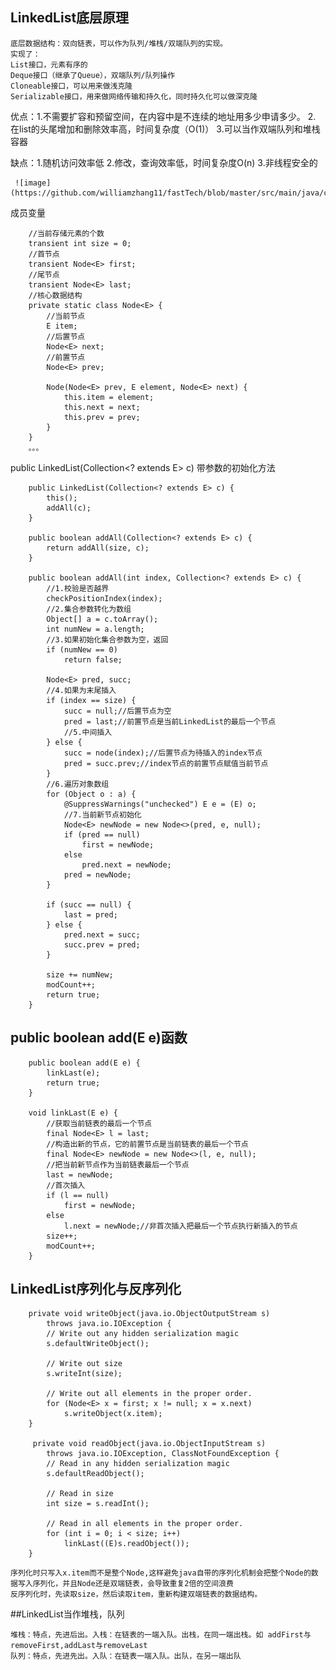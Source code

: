##  LinkedList底层原理

	底层数据结构：双向链表，可以作为队列/堆栈/双端队列的实现。
	实现了：
	List接口，元素有序的
	Deque接口（继承了Queue），双端队列/队列操作
	Cloneable接口，可以用来做浅克隆
	Serializable接口，用来做网络传输和持久化，同时持久化可以做深克隆
	
优点：1.不需要扩容和预留空间，在内容中是不连续的地址用多少申请多少。
	2. 在list的头尾增加和删除效率高，时间复杂度（O(1)）
	3.可以当作双端队列和堆栈容器

缺点：1.随机访问效率低
     2.修改，查询效率低，时间复杂度O(n)
     3.非线程安全的
     
     ![image](https://github.com/williamzhang11/fastTech/blob/master/src/main/java/com/xiu/fastTech/linkedlist/image/LinkedList.jpg)

成员变量

```
	//当前存储元素的个数
	transient int size = 0;
	//首节点
    transient Node<E> first;
	//尾节点
    transient Node<E> last;
    //核心数据结构
    private static class Node<E> {
    	//当前节点
        E item;
        //后置节点
        Node<E> next;
        //前置节点
        Node<E> prev;

        Node(Node<E> prev, E element, Node<E> next) {
            this.item = element;
            this.next = next;
            this.prev = prev;
        }
    }
    。。。
```

public LinkedList(Collection<? extends E> c) 带参数的初始化方法

```
    public LinkedList(Collection<? extends E> c) {
        this();
        addAll(c);
    }
    
    public boolean addAll(Collection<? extends E> c) {
        return addAll(size, c);
    }
    
    public boolean addAll(int index, Collection<? extends E> c) {
    	//1.校验是否越界
        checkPositionIndex(index);
		//2.集合参数转化为数组
        Object[] a = c.toArray();
        int numNew = a.length;
        //3.如果初始化集合参数为空，返回
        if (numNew == 0)
            return false;

        Node<E> pred, succ;
        //4.如果为末尾插入
        if (index == size) {
            succ = null;//后置节点为空
            pred = last;//前置节点是当前LinkedList的最后一个节点
            //5.中间插入
        } else {
            succ = node(index);//后置节点为待插入的index节点
            pred = succ.prev;//index节点的前置节点赋值当前节点
        }
		//6.遍历对象数组
        for (Object o : a) {
            @SuppressWarnings("unchecked") E e = (E) o;
            //7.当前新节点初始化
            Node<E> newNode = new Node<>(pred, e, null);
            if (pred == null)
                first = newNode;
            else
                pred.next = newNode;
            pred = newNode;
        }

        if (succ == null) {
            last = pred;
        } else {
            pred.next = succ;
            succ.prev = pred;
        }

        size += numNew;
        modCount++;
        return true;
    }

```

## public boolean add(E e)函数

```
	public boolean add(E e) {
        linkLast(e);
        return true;
    }
    
    void linkLast(E e) {
    	//获取当前链表的最后一个节点
        final Node<E> l = last;
        //构造出新的节点，它的前置节点是当前链表的最后一个节点
        final Node<E> newNode = new Node<>(l, e, null);
        //把当前新节点作为当前链表最后一个节点
        last = newNode;
        //首次插入
        if (l == null)
            first = newNode;
        else
            l.next = newNode;//非首次插入把最后一个节点执行新插入的节点
        size++;
        modCount++;
    }

```

## LinkedList序列化与反序列化

```
    private void writeObject(java.io.ObjectOutputStream s)
        throws java.io.IOException {
        // Write out any hidden serialization magic
        s.defaultWriteObject();

        // Write out size
        s.writeInt(size);

        // Write out all elements in the proper order.
        for (Node<E> x = first; x != null; x = x.next)
            s.writeObject(x.item);
    }
    
     private void readObject(java.io.ObjectInputStream s)
        throws java.io.IOException, ClassNotFoundException {
        // Read in any hidden serialization magic
        s.defaultReadObject();

        // Read in size
        int size = s.readInt();

        // Read in all elements in the proper order.
        for (int i = 0; i < size; i++)
            linkLast((E)s.readObject());
    }

```
	序列化时只写入x.item而不是整个Node,这样避免java自带的序列化机制会把整个Node的数据写入序列化，并且Node还是双端链表，会导致重复2倍的空间浪费
	反序列化时，先读取size，然后读取item，重新构建双端链表的数据结构。

##LinkedList当作堆栈，队列

	堆栈：特点，先进后出。入栈：在链表的一端入队。出栈，在同一端出栈。如 addFirst与removeFirst,addLast与removeLast
	队列：特点，先进先出。入队：在链表一端入队。出队，在另一端出队













